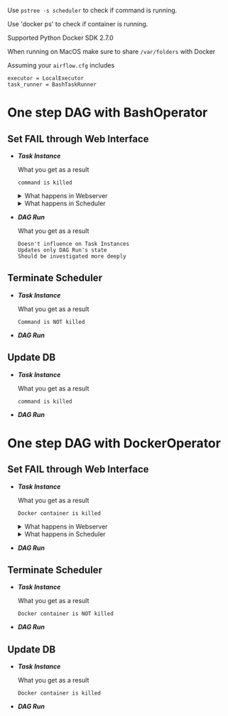 Use `pstree -s scheduler` to check if command is running.

Use 'docker ps' to check if container is running.

Supported Python Docker SDK 2.7.0

When running on MacOS make sure to share `/var/folders` with Docker

Assuming your `airflow.cfg` includes
      
  ```
  executor = LocalExecutor
  task_runner = BashTaskRunner
  ```


# One step DAG with BashOperator 

## Set FAIL through Web Interface

- ***Task Instance***
  
  What you get as a result
  
    ```
    command is killed
    ```

  <details>
    <summary>What happens in Webserver</summary>
        
      POST to http://0.0.0.0:8080/admin/taskinstance/action/
      Data:
          csrf_token: string
          url: /admin/taskinstance/
          action: set_failed
          rowid: task_id,dag_id,execution_date
        
      # Call airflow/www/views.py:2644 where ids = rowid
      def action_set_failed(self, ids)
        
      # Call airflow/www/views.py:2699 where ids = rowid and target_state = State.FAILED
      def set_task_instance_state(self, ids, target_state, session=None)
        
      # Execute, execution_date should look like "2018-11-04 19:00:00.000000"
      UPDATE task_instance
      SET state="failed"
      WHERE task_id="task_id" AND
            dag_id="dag_id" AND
            execution_date="execution_date"
        
  </details>

  <details>
    <summary>What happens in Scheduler</summary>
        
      # Monitore DB state 
        def heartbeat_callback(self, session=None)  # airflow/jobs.py:2646
      
      # If state is changed, initiate task termination
        self.task_runner.terminate()  # airflow/jobs.py:2682
     
      # Depending on a task_runner type, proceed with termination further
        def terminate(self)  # airflow/task/task_runner/base_task_runner.py:39
             
      # Send SIGTERM to all childrens and grandchildren. After timeout sends SIGKILL
        def reap_process_group(pid, log, sig=signal.SIGTERM, timeout=DEFAULT_TIME_TO_WAIT_AFTER_SIGTERM)  # airflow/utils/helpers.py:217
      
      # Catch SIGTERM from TaskInstance class
        def signal_handler(signum, frame)  # airflow/models.py:1609
      
      # Send SIGTERM signal to bash process group 
        def on_kill(self)  # airflow/operators/bash_operator.py:123
        
  </details>
        
- ***DAG Run***

  What you get as a result

    ```
    Doesn't influence on Task Instances
    Updates only DAG Run's state
    Should be investigated more deeply
    ```

## Terminate Scheduler

- ***Task Instance***

  What you get as a result
  
    ```
    Command is NOT killed
    ```

- ***DAG Run***

## Update DB

- ***Task Instance***

  What you get as a result
  
    ```
    command is killed
    ```

- ***DAG Run***

# One step DAG with DockerOperator
 
## Set FAIL through Web Interface

- ***Task Instance***
  
  What you get as a result
  
    ```
    Docker container is killed
    ```

  <details>
    <summary>What happens in Webserver</summary>
        
      POST to http://0.0.0.0:8080/admin/taskinstance/action/
      Data:
          csrf_token: string
          url: /admin/taskinstance/
          action: set_failed
          rowid: task_id,dag_id,execution_date
    
      # Call airflow/www/views.py:2644 where ids = rowid
      def action_set_failed(self, ids)
     
      # Call airflow/www/views.py:2699 where ids = rowid and target_state = State.FAILED
      def set_task_instance_state(self, ids, target_state, session=None)
    
      # Execute, execution_date should look like "2018-11-04 19:00:00.000000"
      UPDATE task_instance
      SET state="failed"
      WHERE task_id="task_id" AND
            dag_id="dag_id" AND
            execution_date="execution_date"
        
  </details>

  <details>
    <summary>What happens in Scheduler</summary>
        
      # Monitore DB state 
        def heartbeat_callback(self, session=None)  # airflow/jobs.py:2646
      
      # If state is changed, initiate task termination
        self.task_runner.terminate()  # airflow/jobs.py:2682
     
      # Depending on a task_runner type, proceed with termination further
        def terminate(self)  # airflow/task/task_runner/base_task_runner.py:39
             
      # Send SIGTERM to all childrens and grandchildren. After timeout sends SIGKILL
        def reap_process_group(pid, log, sig=signal.SIGTERM, timeout=DEFAULT_TIME_TO_WAIT_AFTER_SIGTERM)  # airflow/utils/helpers.py:217
      
      # Catch SIGTERM from TaskInstance class
        def signal_handler(signum, frame)  # airflow/models.py:1609
      
      # Call stop to the running container through Docker API
        def on_kill(self)  # airflow/operators/docker_operator.py:236
        
  </details>

- ***DAG Run***
  
## Terminate Scheduler

- ***Task Instance***

  What you get as a result
  
    ```
    Docker container is NOT killed
    ```

- ***DAG Run***

## Update DB

- ***Task Instance***

  What you get as a result
  
    ```
    Docker container is killed
    ```

- ***DAG Run***